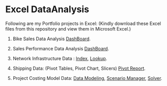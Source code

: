 # Excel DataAnalysis 

Following are my Portfolio projects in Excel:
(Kindly download these Excel files from this repository and view them in Microsoft Excel.)

1) Bike Sales Data Analysis [DashBoard](https://github.com/surabhichandran/ExcelDataAnalysis/blob/main/Visuals/Bike_Dashboard.png).

2) Sales Performance Data Analysis [DashBoard](https://github.com/surabhichandran/ExcelDataAnalysis/blob/main/Visuals/Ex_Dashboards.png).

3) Network Infrastructure Data : 
    [Index](https://github.com/surabhichandran/ExcelDataAnalysis/blob/main/Visuals/Ex_INDEX.png), 
    [Lookup](https://github.com/surabhichandran/ExcelDataAnalysis/blob/main/Visuals/Ex_LOOKUP.png).
    
4) Shipping Data: (Pivot Tables, Pivot Chart, Slicers) 
    [Pivot Report](https://github.com/surabhichandran/ExcelDataAnalysis/blob/main/Visuals/Ex_PivotReports.png).
    
5) Project Costing Model Data: 
    [Data Modeling](https://github.com/surabhichandran/ExcelDataAnalysis/blob/main/Visuals/Ex_DataModeling.png), 
    [Scenario Manager](https://github.com/surabhichandran/ExcelDataAnalysis/blob/main/Visuals/Ex_ScenarioManager.png), 
    [Solver](https://github.com/surabhichandran/ExcelDataAnalysis/blob/main/Visuals/Ex_Solver.png).

